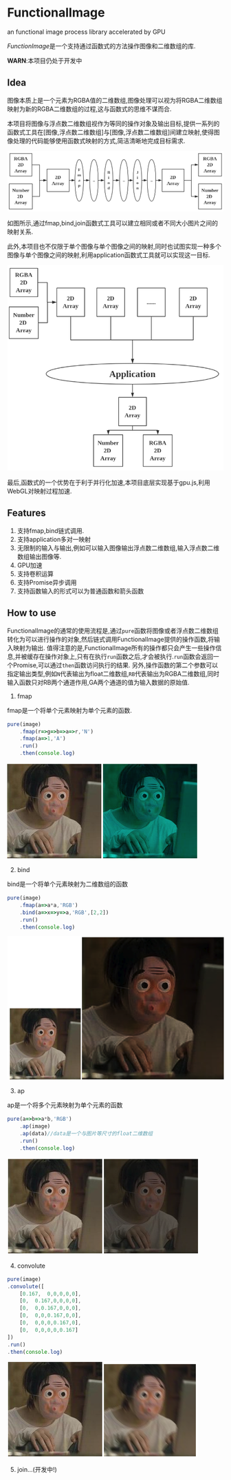 # FunctionalImage
an functional image process library accelerated by GPU

*FunctionImage*是一个支持通过函数式的方法操作图像和二维数组的库.

**WARN**:本项目仍处于开发中

## Idea

图像本质上是一个元素为RGBA值的二维数组,图像处理可以视为将RGBA二维数组映射为新的RGBA二维数组的过程,这与函数式的思维不谋而合.

本项目将图像与浮点数二维数组视作为等同的操作对象及输出目标,提供一系列的函数式工具在\[图像,浮点数二维数组\]与\[图像,浮点数二维数组\]间建立映射,使得图像处理的代码能够使用函数式映射的方式,简洁清晰地完成目标需求.

![chain](./image/chain.png)

如图所示,通过fmap,bind,join函数式工具可以建立相同或者不同大小图片之间的映射关系.

此外,本项目也不仅限于单个图像与单个图像之间的映射,同时也试图实现一种多个图像与单个图像之间的映射,利用application函数式工具就可以实现这一目标.

![ap](./image/ap.png)

最后,函数式的一个优势在于利于并行化加速,本项目底层实现基于gpu.js,利用WebGL对映射过程加速.

## Features

1. 支持fmap,bind链式调用.
2. 支持application多对一映射
3. 无限制的输入与输出,例如可以输入图像输出浮点数二维数组,输入浮点数二维数组输出图像等.
4. GPU加速
5. 支持卷积运算
6. 支持Promise异步调用
7. 支持函数输入的形式可以为普通函数和箭头函数

## How to use

FunctionalImage的通常的使用流程是,通过`pure`函数将图像或者浮点数二维数组转化为可以进行操作的对象,然后链式调用FunctionalImage提供的操作函数,将输入映射为输出.
值得注意的是,FunctionalImage所有的操作都只会产生一些操作信息,并被缓存在操作对象上,只有在执行`run`函数之后,才会被执行.`run`函数会返回一个Promise,可以通过`then`函数访问执行的结果.
另外,操作函数的第二个参数可以指定输出类型,例如`N`代表输出为float二维数组,`RB`代表输出为RGBA二维数组,同时输入函数只对RB两个通道作用,GA两个通道的值为输入数据的原始值.

1. fmap

fmap是一个将单个元素映射为单个元素的函数.

```js
pure(image)
    .fmap(r=>g=>b=>a=>r,'N')
    .fmap(a=>1,'A')
    .run()
    .then(console.log)
```
![fmap](./image/fmap.png)

2. bind

bind是一个将单个元素映射为二维数组的函数

```js
pure(image)
    .fmap(a=>a*a,'RGB')
    .bind(a=>x=>y=>a,'RGB',[2,2])
    .run()
    .then(console.log)
```
![bind](./image/bind.png)

3. ap

ap是一个将多个元素映射为单个元素的函数

```js
pure(a=>b=>a*b,'RGB')
    .ap(image)
    .ap(data)//data是一个与图片等尺寸的float二维数组
    .run()
    .then(console.log)
```
![application](./image/application.png)

4. convolute

```js
pure(image)
.convolute([
    [0.167,  0,0,0,0,0],
    [0,  0.167,0,0,0,0],
    [0,  0,0.167,0,0,0],
    [0,  0,0,0.167,0,0],
    [0,  0,0,0,0.167,0],
    [0,  0,0,0,0,0.167]
])
.run()
.then(console.log)
```

![filter](./image/filter.png)

5. join...(开发中!)

